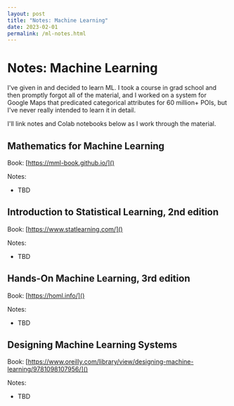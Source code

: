 ```yaml
---
layout: post
title: "Notes: Machine Learning"
date: 2023-02-01
permalink: /ml-notes.html
---
```


# Notes: Machine Learning

I've given in and decided to learn ML. I took a course in grad school and then
promptly forgot all of the material, and I worked on a system for Google Maps
that predicated categorical attributes for 60 million+ POIs, but I've never
really intended to learn it in detail.

I'll link notes and Colab notebooks below as I work through the material.

## Mathematics for Machine Learning

Book: [https://mml-book.github.io/]()

Notes:

-   TBD

## Introduction to Statistical Learning, 2nd edition

Book: [https://www.statlearning.com/]()

Notes:

-   TBD

## Hands-On Machine Learning, 3rd edition

Book: [https://homl.info/]()

Notes:

-   TBD

## Designing Machine Learning Systems

Book: [https://www.oreilly.com/library/view/designing-machine-learning/9781098107956/]()

Notes:

-   TBD
